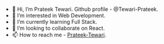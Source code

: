 - 👋 Hi, I’m Prateek Tewari. Github profile - @Tewari-Prateek.
- 👀 I’m interested in Web Development.
- 🌱 I’m currently learning Full Stack.
- 💞️ I’m looking to collaborate on React.
- 📫 How to reach me - [Prateek-Tewari](https://github.com/Tewari-Prateek).

<!---
Tewari-Prateek/Tewari-Prateek is a ✨ special ✨ repository because its `README.md` (this file) appears on your GitHub profile.
You can click the Preview link to take a look at your changes.
--->
